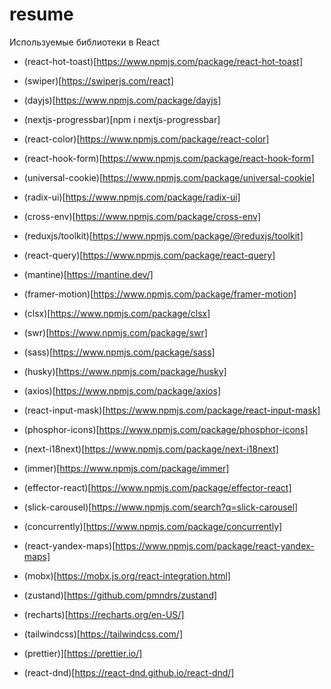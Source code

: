 # resume


Используемые библиотеки в React

- (react-hot-toast)[https://www.npmjs.com/package/react-hot-toast]

- (swiper)[https://swiperjs.com/react]

- (dayjs)[https://www.npmjs.com/package/dayjs]

- (nextjs-progressbar)[npm i nextjs-progressbar]

- (react-color)[https://www.npmjs.com/package/react-color]

- (react-hook-form)[https://www.npmjs.com/package/react-hook-form]

- (universal-cookie)[https://www.npmjs.com/package/universal-cookie]

- (radix-ui)[https://www.npmjs.com/package/radix-ui]

- (cross-env)[https://www.npmjs.com/package/cross-env]

- (reduxjs/toolkit)[https://www.npmjs.com/package/@reduxjs/toolkit]

- (react-query)[https://www.npmjs.com/package/react-query]

- (mantine)[https://mantine.dev/]

- (framer-motion)[https://www.npmjs.com/package/framer-motion]

- (clsx)[https://www.npmjs.com/package/clsx]

- (swr)[https://www.npmjs.com/package/swr]

- (sass)[https://www.npmjs.com/package/sass]

- (husky)[https://www.npmjs.com/package/husky]

- (axios)[https://www.npmjs.com/package/axios]

- (react-input-mask)[https://www.npmjs.com/package/react-input-mask]

- (phosphor-icons)[https://www.npmjs.com/package/phosphor-icons]

- (next-i18next)[https://www.npmjs.com/package/next-i18next]

- (immer)[https://www.npmjs.com/package/immer]

- (effector-react)[https://www.npmjs.com/package/effector-react]

- (slick-carousel)[https://www.npmjs.com/search?q=slick-carousel]

- (concurrently)[https://www.npmjs.com/package/concurrently]

- (react-yandex-maps)[https://www.npmjs.com/package/react-yandex-maps]

- (mobx)[https://mobx.js.org/react-integration.html]

- (zustand)[https://github.com/pmndrs/zustand]

- (recharts)[https://recharts.org/en-US/]

- (tailwindcss)[https://tailwindcss.com/]

- (prettier)][https://prettier.io/]

- (react-dnd)[https://react-dnd.github.io/react-dnd/]

